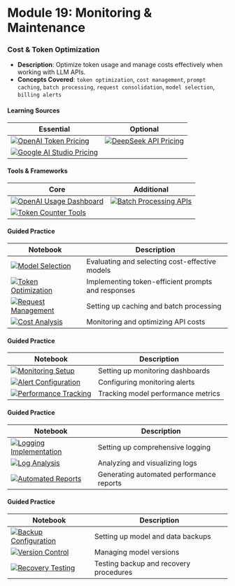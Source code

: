 # Module 19: Monitoring & Maintenance

### Cost & Token Optimization
- **Description**: Optimize token usage and manage costs effectively when working with LLM APIs.
- **Concepts Covered**: `token optimization`, `cost management`, `prompt caching`, `batch processing`, `request consolidation`, `model selection`, `billing alerts`

#### Learning Sources
| Essential | Optional |
|-----------|----------|
| [![OpenAI Token Pricing](https://badgen.net/badge/API%20Provider/OpenAI%20Token%20Pricing/blue)](https://openai.com/pricing) | [![DeepSeek API Pricing](https://badgen.net/badge/API%20Provider/DeepSeek%20API%20Pricing/blue)](https://platform.deepseek.ai/pricing) |
| [![Google AI Studio Pricing](https://badgen.net/badge/API%20Provider/Google%20AI%20Studio%20Pricing/blue)](https://ai.google.dev/pricing) | |

#### Tools & Frameworks
| Core | Additional |
|-----------|----------|
| [![OpenAI Usage Dashboard](https://badgen.net/badge/Website/OpenAI%20Usage%20Dashboard/blue)](https://platform.openai.com/usage) | [![Batch Processing APIs](https://badgen.net/badge/Docs/Batch%20Processing%20APIs/green)](https://platform.openai.com/docs/api-reference/files) |
| [![Token Counter Tools](https://badgen.net/badge/Website/Token%20Counter%20Tools/blue)](https://platform.openai.com/tokenizer) | |

#### Guided Practice
| Notebook | Description |
|----------|-------------|
| [![Model Selection](https://badgen.net/badge/Notebook/Model%20Selection/orange)](notebooks/model_selection.ipynb) | Evaluating and selecting cost-effective models |
| [![Token Optimization](https://badgen.net/badge/Notebook/Token%20Optimization/orange)](notebooks/token_optimization.ipynb) | Implementing token-efficient prompts and responses |
| [![Request Management](https://badgen.net/badge/Notebook/Request%20Management/orange)](notebooks/request_management.ipynb) | Setting up caching and batch processing |
| [![Cost Analysis](https://badgen.net/badge/Notebook/Cost%20Analysis/orange)](notebooks/cost_analysis.ipynb) | Monitoring and optimizing API costs |

#### Guided Practice
| Notebook | Description |
|----------|-------------|
| [![Monitoring Setup](https://badgen.net/badge/Notebook/Monitoring%20Setup/orange)](notebooks/monitoring_setup.ipynb) | Setting up monitoring dashboards |
| [![Alert Configuration](https://badgen.net/badge/Notebook/Alert%20Configuration/orange)](notebooks/alert_configuration.ipynb) | Configuring monitoring alerts |
| [![Performance Tracking](https://badgen.net/badge/Notebook/Performance%20Tracking/orange)](notebooks/performance_tracking.ipynb) | Tracking model performance metrics |

#### Guided Practice
| Notebook | Description |
|----------|-------------|
| [![Logging Implementation](https://badgen.net/badge/Notebook/Logging%20Implementation/orange)](notebooks/logging_implementation.ipynb) | Setting up comprehensive logging |
| [![Log Analysis](https://badgen.net/badge/Notebook/Log%20Analysis/orange)](notebooks/log_analysis.ipynb) | Analyzing and visualizing logs |
| [![Automated Reports](https://badgen.net/badge/Notebook/Automated%20Reports/orange)](notebooks/automated_reports.ipynb) | Generating automated performance reports |

#### Guided Practice
| Notebook | Description |
|----------|-------------|
| [![Backup Configuration](https://badgen.net/badge/Notebook/Backup%20Configuration/orange)](notebooks/backup_configuration.ipynb) | Setting up model and data backups |
| [![Version Control](https://badgen.net/badge/Notebook/Version%20Control/orange)](notebooks/version_control.ipynb) | Managing model versions |
| [![Recovery Testing](https://badgen.net/badge/Notebook/Recovery%20Testing/orange)](notebooks/recovery_testing.ipynb) | Testing backup and recovery procedures |